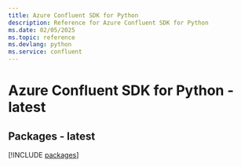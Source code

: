 ```yaml
---
title: Azure Confluent SDK for Python
description: Reference for Azure Confluent SDK for Python
ms.date: 02/05/2025
ms.topic: reference
ms.devlang: python
ms.service: confluent
---
```

# Azure Confluent SDK for Python - latest
## Packages - latest
[!INCLUDE [packages](confluent-index.md)]